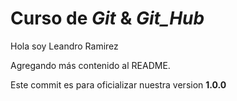 # Curso de _Git_ & _Git_Hub_

Hola soy Leandro Ramirez

Agregando más contenido al README.

Este commit es para oficializar nuestra version **1.0.0**
